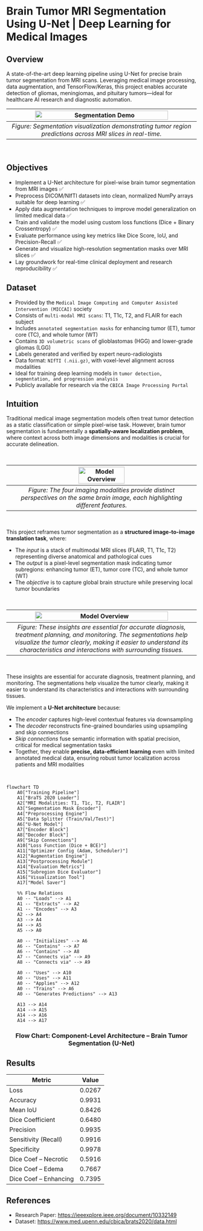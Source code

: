 # Brain Tumor MRI Segmentation Using U-Net | Deep Learning for Medical Images

## Overview
A state-of-the-art deep learning pipeline using U-Net for precise brain tumor segmentation from MRI scans. Leveraging medical image processing, data augmentation, and TensorFlow/Keras, this project enables accurate detection of gliomas, meningiomas, and pituitary tumors—ideal for healthcare AI research and diagnostic automation.
<br>

| <img src="https://github.com/leovidith/Brain-Tumor-Segmentation-UNET/blob/master/Generalized%20Images/segmentation.gif" width="85%" alt="Segmentation Demo"> |
|:--:|
| *Figure: Segmentation visualization demonstrating tumor region predictions across MRI slices in real-time.* |

<br>

## Objectives 
* Implement a U-Net architecture for pixel-wise brain tumor segmentation from MRI images ✅
* Preprocess DICOM/NIfTI datasets into clean, normalized NumPy arrays suitable for deep learning ✅
* Apply data augmentation techniques to improve model generalization on limited medical data ✅
* Train and validate the model using custom loss functions (Dice + Binary Crossentropy) ✅
* Evaluate performance using key metrics like Dice Score, IoU, and Precision-Recall ✅
* Generate and visualize high-resolution segmentation masks over MRI slices ✅
* Lay groundwork for real-time clinical deployment and research reproducibility ✅

## Dataset 
* Provided by the `Medical Image Computing and Computer Assisted Intervention (MICCAI)` society
* Consists of `multi-modal MRI scans`: T1, T1c, T2, and FLAIR for each subject
* Includes `annotated segmentation masks` for enhancing tumor (ET), tumor core (TC), and whole tumor (WT)
* Contains `3D volumetric scans` of glioblastomas (HGG) and lower-grade gliomas (LGG)
* Labels generated and verified by expert neuro-radiologists
* Data format: `NIfTI (.nii.gz)`, with voxel-level alignment across modalities
* Ideal for training deep learning models in `tumor detection, segmentation, and progression analysis`
* Publicly available for research via the `CBICA Image Processing Portal`

## Intuition
Traditional medical image segmentation models often treat tumor detection as a static classification or simple pixel-wise task. However, brain tumor segmentation is fundamentally a **spatially-aware localization problem**, where context across both image dimensions and modalities is crucial for accurate delineation.

<br>

| <img src="https://github.com/leovidith/Brain-Tumor-Segmentation-UNET/blob/master/Generalized%20Images/img1.png" width="50%" alt="Model Overview"> |
|:--:|
| *Figure: The four imaging modalities provide distinct perspectives on the same brain image, each highlighting different features.* |

<br>

This project reframes tumor segmentation as a **structured image-to-image translation task**, where:
* The *input* is a stack of multimodal MRI slices (FLAIR, T1, T1c, T2) representing diverse anatomical and pathological cues
* The *output* is a pixel-level segmentation mask indicating tumor subregions: enhancing tumor (ET), tumor core (TC), and whole tumor (WT)
* The *objective* is to capture global brain structure while preserving local tumor boundaries

<br>

| <img src="https://github.com/leovidith/Brain-Tumor-Segmentation-UNET/blob/master/Generalized%20Images/img5.png" width="85%" alt="Model Overview"> |
|:--:|
| *Figure: These insights are essential for accurate diagnosis, treatment planning, and monitoring. The segmentations help visualize the tumor clearly, making it easier to understand its characteristics and interactions with surrounding tissues.* |

<br>

These insights are essential for accurate diagnosis, treatment planning, and monitoring. The segmentations help visualize the tumor clearly, making it easier to understand its characteristics and interactions with surrounding tissues.

We implement a **U-Net architecture** because:
* The *encoder* captures high-level contextual features via downsampling
* The *decoder* reconstructs fine-grained boundaries using upsampling and skip connections
* *Skip connections* fuse semantic information with spatial precision, critical for medical segmentation tasks
* Together, they enable **precise, data-efficient learning** even with limited annotated medical data, ensuring robust tumor localization across patients and MRI modalities

<br>

```mermaid
flowchart TD
    A0["Training Pipeline"]
    A1["BraTS 2020 Loader"]
    A2["MRI Modalities: T1, T1c, T2, FLAIR"]
    A3["Segmentation Mask Encoder"]
    A4["Preprocessing Engine"]
    A5["Data Splitter (Train/Val/Test)"]
    A6["U-Net Model"]
    A7["Encoder Block"]
    A8["Decoder Block"]
    A9["Skip Connections"]
    A10["Loss Function (Dice + BCE)"]
    A11["Optimizer Config (Adam, Scheduler)"]
    A12["Augmentation Engine"]
    A13["Postprocessing Module"]
    A14["Evaluation Metrics"]
    A15["Subregion Dice Evaluator"]
    A16["Visualization Tool"]
    A17["Model Saver"]

    %% Flow Relations
    A0 -- "Loads" --> A1
    A1 -- "Extracts" --> A2
    A1 -- "Encodes" --> A3
    A2 --> A4
    A3 --> A4
    A4 --> A5
    A5 --> A0

    A0 -- "Initializes" --> A6
    A6 -- "Contains" --> A7
    A6 -- "Contains" --> A8
    A7 -- "Connects via" --> A9
    A8 -- "Connects via" --> A9

    A0 -- "Uses" --> A10
    A0 -- "Uses" --> A11
    A0 -- "Applies" --> A12
    A0 -- "Trains" --> A6
    A0 -- "Generates Predictions" --> A13

    A13 --> A14
    A14 --> A15
    A14 --> A16
    A14 --> A17
```
<h3 align="center">Flow Chart: Component-Level Architecture – Brain Tumor Segmentation (U-Net)</h3>

## Results 
| Metric                  | Value    |
|-------------------------|----------|
| Loss                   | 0.0267   |
| Accuracy               | 0.9931   |
| Mean IoU               | 0.8426   |
| Dice Coefficient       | 0.6480   |
| Precision              | 0.9935   |
| Sensitivity (Recall)   | 0.9916   |
| Specificity            | 0.9978   |
| Dice Coef – Necrotic   | 0.5916   |
| Dice Coef – Edema      | 0.7667   |
| Dice Coef – Enhancing  | 0.7395   |

## References
- Research Paper: https://ieeexplore.ieee.org/document/10332149
- Dataset: https://www.med.upenn.edu/cbica/brats2020/data.html
